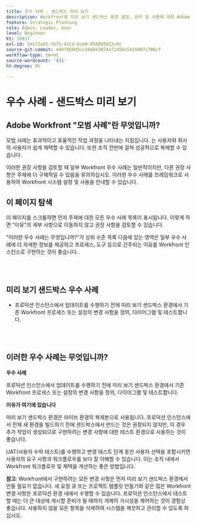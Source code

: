 ```yaml
---
title: 우수 사례 - 샌드박스 미리 보기
description: Workfront용 미리 보기 샌드박스 환경 설정, 관리 및 사용에 대한 Adobe Workfront 전문가의 우수 사례 추천을 살펴보십시오.
feature: Strategic Planning
role: Admin, Leader, User
level: Beginner
kt: 10917
exl-id: 5e172ad5-7e75-41cd-bce0-858095d13c6c
source-git-commit: 444f059d3cc26d8e3074a7145bc5419407c786cf
workflow-type: tm+mt
source-wordcount: '431'
ht-degree: 0%

---
```


# 우수 사례 - 샌드박스 미리 보기

## Adobe Workfront &quot;모범 사례&quot;란 무엇입니까?

모범 사례는 효과적이고 효율적인 작업 과정을 나타내는 지침입니다. 는 사용자와 회사의 사용자가 쉽게 채택할 수 있습니다. 또한 조직 전반에 걸쳐 성공적으로 복제할 수 있습니다.

이러한 권장 사항을 검토할 때 일부 Workfront 우수 사례는 일반적이지만, 다른 권장 사항은 주제에 더 구체적일 수 있음을 유의하십시오. 이러한 우수 사례를 프레임워크로 사용하여 Workfront 시스템 설정 및 사용을 안내할 수 있습니다.

## 이 페이지 탐색

이 페이지를 스크롤하면 먼저 주제에 대한 모든 우수 사례 목록이 표시됩니다. 이렇게 하면 &quot;이유&quot;의 세부 사항으로 이동하지 않고 권장 사항을 검토할 수 있습니다.

&quot;이러한 우수 사례는 무엇입니까?&quot;가 상위 수준 목록 다음에 있는 영역은 일부 우수 사례에 더 자세한 정보를 제공하고 프로세스, 도구 등으로 간주되는 이유를 Workfront 인스턴스로 구현하는 것이 좋습니다.

</br>
</br>

## 미리 보기 샌드박스 우수 사례

* 프로덕션 인스턴스에서 업데이트를 수행하기 전에 미리 보기 샌드박스 환경에서 기존 Workfront 프로세스 또는 설정의 변경 사항을 정의, 다이어그램 및 테스트합니다.

</br>
</br>

## 이러한 우수 사례는 무엇입니까?

**우수 사례**

프로덕션 인스턴스에서 업데이트를 수행하기 전에 미리 보기 샌드박스 환경에서 기존 Workfront 프로세스 또는 설정의 변경 사항을 정의, 다이어그램 및 테스트합니다.

**이유가 여기에 있습니다**

미리 보기 샌드박스 환경은 라이브 환경의 복제본으로 사용됩니다. 프로덕션 인스턴스에서 전체 새 환경을 빌드하기 전에 샌드박스에서 만드는 것은 권장되지 않지만, 이 경우 추가 작업이 생성되므로 구현하려는 변경 사항에 대한 테스트 환경으로 사용하는 것이 좋습니다.

UAT(사용자 수락 테스트)를 수행하고 변경 테스트 단계 동안 사용자 선택을 포함시키면 사용자의 요구 사항과 워크플로우를 보다 잘 이해할 수 있습니다. 이는 조직 내에서 Workfront 워크플로우 및 채택을 개선하는 좋은 방법입니다.


**참고**: Workfront에서 구현하려는 모든 변경 사항은 먼저 미리 보기 샌드박스 환경에서 만들 필요가 없습니다. 새 요청 큐 또는 프로젝트 템플릿 만들기와 같은 많은 Workfront 변경 사항은 프로덕션 환경 내에서 수행할 수 있습니다. 프로덕션 인스턴스에서 테스트할 때는 더 큰 대상에 게시할 준비가 될 때까지 개체의 가시성을 제어하는 것이 경험상 좋습니다. 사용하지 않을 모든 항목을 삭제하여 시스템을 깨끗하고 관리할 수 있도록 하십시오.
